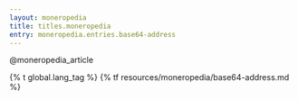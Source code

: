 ```yaml
---
layout: moneropedia
title: titles.moneropedia
entry: moneropedia.entries.base64-address
---
```


@moneropedia_article

{% t global.lang_tag %}
{% tf resources/moneropedia/base64-address.md %}
